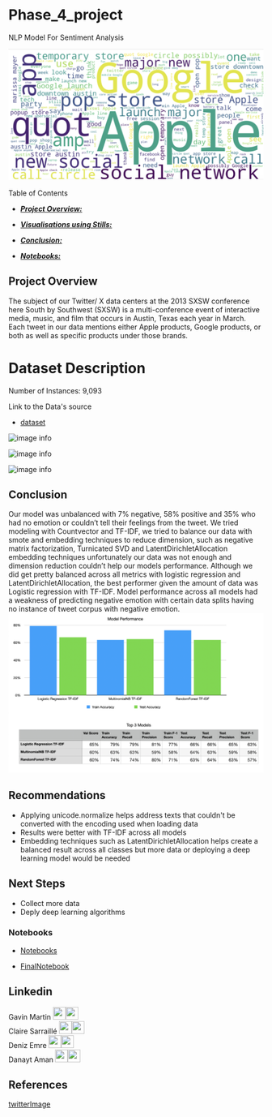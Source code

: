 # Phase_4_project
NLP Model For Sentiment Analysis

![image info](images/WordCloud.png)


Table of Contents

* [***Project Overview:***](#project-overview)

* [***Visualisations using Stills:***](#visualisations-using-stills) 

* [***Conclusion:***](#conclusion)

* [***Notebooks:***](#notebooks)


## Project Overview
The subject of our Twitter/ X data centers at the 2013 SXSW conference here
South by Southwest (SXSW) is a multi-conference event of interactive media, music, and film that occurs in Austin, Texas each year in March. Each tweet in our data mentions either Apple products, Google products, or both as well as specific products under those brands.


# Dataset Description
Number of Instances: 9,093


Link to the Data's source
* [dataset](https://data.world/crowdflower/brands-and-product-emotions) 



![image info](Images)



![image info](Images/.png)



![image info](Images/.png)



## Conclusion
Our model was unbalanced with 7% negative, 58% positive and 35% who had no emotion or couldn’t tell their feelings from the tweet. We tried modeling with Countvector and TF-IDF, we tried to balance our data with smote and embedding techniques to reduce dimension, such as negative matrix factorization, Turnicated SVD and LatentDirichletAllocation embedding techniques unfortunately our data was not enough and dimension reduction couldn’t help our models performance. Although we did get pretty balanced across all metrics with logistic regression and LatentDirichletAllocation, the best performer given the amount of data was Logistic regression with TF-IDF. Model performance across all models had a weakness of predicting negative emotion with certain data splits having no instance of tweet corpus with negative emotion. 
![image info](model_performance.png)


## Recommendations 
* Applying unicode.normalize helps address texts that couldn't be converted with the encoding used when loading data
* Results were better with TF-IDF across all models
* Embedding techniques such as LatentDirichletAllocation helps create a balanced result across all classes but more data or deploying a deep learning model would be needed

## Next Steps
* Collect more data
* Deply deep learning algorithms
  
### Notebooks
* [Notebooks]([]()) 

* [FinalNotebook](https://github.com/Danayt09/Phase_4_project/blob/main/Modeling_ver03.ipynb)

  


## Linkedin
Gavin Martin <a href = "https://github.com/GitHbGav"><img src='https://cdn.pixabay.com/photo/2022/01/30/13/33/github-6980894_1280.png' width = '25' height='25'></a><a href="https://www.linkedin.com/in/gavin-martin-/"><img src='https://upload.wikimedia.org/wikipedia/commons/8/81/LinkedIn_icon.svg' width = '25' height='25'></a>  
Claire Sarraillé <a href = "https://github.com/clairesarraille"><img src='https://cdn.pixabay.com/photo/2022/01/30/13/33/github-6980894_1280.png' width = '25' height='25'></a><a href="https://www.linkedin.com/in/claire-sarraille/"><img src='https://upload.wikimedia.org/wikipedia/commons/8/81/LinkedIn_icon.svg' width = '25' height='25'></a>  
Deniz Emre <a href = "https://github.com/DenizzEmre"><img src='https://cdn.pixabay.com/photo/2022/01/30/13/33/github-6980894_1280.png' width = '25' height='25'></a><a href="https://www.linkedin.com/in/demre/"><img src='https://upload.wikimedia.org/wikipedia/commons/8/81/LinkedIn_icon.svg' width = '25' height='25'></a>  
Danayt Aman <a href = "https://github.com/Danayt09"><img src='https://cdn.pixabay.com/photo/2022/01/30/13/33/github-6980894_1280.png' width = '25' height='25'></a><a href="https://www.linkedin.com/in/danayt-aman/"><img src='https://upload.wikimedia.org/wikipedia/commons/8/81/LinkedIn_icon.svg' width = '25' height='25'></a>  

## References
[twitterImage](https://unsplash.com/photos/blue-and-white-heart-illustration-k1xf2D7jWUs)
